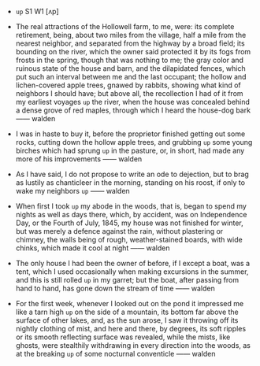 - `up` S1 W1 [ʌp]



- The real attractions of the Hollowell farm, to me, were: its complete retirement, being, about two miles from the village, half a mile from the nearest neighbor, and separated from the highway by a broad field; its bounding on the river, which the owner said protected it by its fogs from frosts in the spring, though that was nothing to me; the gray color and ruinous state of the house and barn, and the dilapidated fences, which put such an interval between me and the last occupant; the hollow and lichen-covered apple trees, gnawed by rabbits, showing what kind of neighbors I should have; but above all, the recollection I had of it from my earliest voyages `up` the river, when the house was concealed behind a dense grove of red maples, through which I heard the house-dog bark —— walden

-  I was in haste to buy it, before the proprietor finished getting out some rocks, cutting down the hollow apple trees, and grubbing `up` some young birches which had sprung `up` in the pasture, or, in short, had made any more of his improvements —— walden

-  As I have said, I do not propose to write an ode to dejection, but to brag as lustily as chanticleer in the morning, standing on his roost, if only to wake my neighbors `up` —— walden

- When first I took `up` my abode in the woods, that is, began to spend my nights as well as days there, which, by accident, was on Independence Day, or the Fourth of July, 1845, my house was not finished for winter, but was merely a defence against the rain, without plastering or chimney, the walls being of rough, weather-stained boards, with wide chinks, which made it cool at night —— walden

- The only house I had been the owner of before, if I except a boat, was a tent, which I used occasionally when making excursions in the summer, and this is still rolled `up` in my garret; but the boat, after passing from hand to hand, has gone down the stream of time —— walden

-  For the first week, whenever I looked out on the pond it impressed me like a tarn high `up` on the side of a mountain, its bottom far above the surface of other lakes, and, as the sun arose, I saw it throwing off its nightly clothing of mist, and here and there, by degrees, its soft ripples or its smooth reflecting surface was revealed, while the mists, like ghosts, were stealthily withdrawing in every direction into the woods, as at the breaking `up` of some nocturnal conventicle —— walden